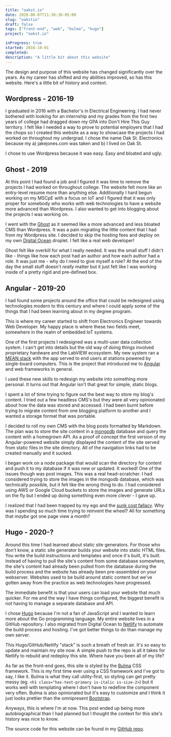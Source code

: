 ```yaml
---
title: "oakst.io"
date: 2020-06-07T11:30:30-05:00
slug: "oakstio"
draft: false
tags: ["front-end", "web", "bulma", "hugo"]
project: "oakst.io"

inProgress: true
started: 2016-10-01
completed: 
description: "A little bit about this website"
---
```


The design and purpose of this website has changed significantly over the years.  As my career has shifted and my abilities improved, so has this website. Here's a little bit of history and context.

##  Wordpress - 2016-19
I graduated in 2016 with a Bachelor's in Electrical Engineering. I had never bothered with looking for
an internship and my grades from the first two years of college had dragged down my GPA into Don't Hire 
This Guy territory. I felt like I needed a way to prove to potential employers that I had the chops so
I created this website as a way to showcase the projects I had worked on throughout my undergrad.
I chose the name Oak St. Electronics because my a) jakejones.com was taken and b) I lived on Oak St.

I chose to use Wordpress because it was easy. Easy and bloated and ugly.

## Ghost - 2019
At this point I had found a job and I figured it was time to remove the projects I had worked on throughout
college. The website felt more like an entry-level resume more than anything else. Additionally
I hard begun working on my MSCpE with a focus on IoT and I figured that it was only proper for somebody
who works with web technologies to have a website more advanced than Wordpress. I also wanted to get into
blogging about the projects I was working on.

I went with the [Ghost](https://ghost.org/) as it seemed like a more advanced and less bloated CMS than
Wordpress. It was a pain migrating the little content that I had from my Wordpress site. I decided to skip
the hosting fees and deploy on my own [Digital Ocean](https://www.digitalocean.com/) droplet. I felt like
a real web developer!

Ghost felt like overkill for what I really needed. It was the small stuff I didn't like - things like
how each post had an author and how each author had a role. It was just me - why do I need to give myself
a role? At the end of the day the small stuff doesn't *really* matter but it just felt like I 
was working inside of a pretty rigid and pre-defined box.

## Angular - 2019-20
I had found some projects around the office that could be redesigned using technologies modern to this century and where I could apply some of the things that I had been learning about in my degree program.

This is where my career started to shift from Electronics Engineer towards Web Developer. My happy place
is where these two fields meet, somewhere in the realm of embedded IoT systems.

One of the first projects I redesigned was a multi-user data collection system. I can't get into
details but the old way of doing things involved proprietary hardware and the LabVIEW ecosystem. My new
system ran a [MEAN stack](https://en.wikipedia.org/wiki/MEAN_(solution_stack)) with the app served
to end users at stations powered by single-board computers. 
This is the project that introduced me to [Angular](https://angular.io/) and web frameworks in general.

I used these new skills to redesign my website into something more personal. It turns out that Angular isn't that great for simple, static blogs.

I spent a lot of time trying to figure out the best way to store my blog's content. I tried out a few
headless CMS's but they were all very opinionated about how the data was stored and accessed. I had been
burnt before trying to migrate content from one blogging platform to another and I wanted a storage
format that was portable. 

I decided to roll my own CMS with the blog posts formatted by Markdown. The plan was to store the site
content in a [mongodb](https://www.mongodb.com/) database and query the content with a homegrown API. As
a proof of concept the first version of my Angular-powered website simply displayed the content of the
site served from static files in the site directory. All of the navigation links had to be created manually
and it sucked.

I began work on a node package that would scan the directory for content and push it to my database if it
was new or updated. It worked! One of the issues though was post images. This was a real head-scratcher.
I had considered trying to store the images in the mongodb database, which was technically possible, but it
felt like the wrong thing to do. I had considered using AWS or Google Cloud buckets to store the images
and generate URLs on the fly but I ended up doing something even more clever -  I gave up.

I realized that I had been trapped by my ego and the [sunk cost fallacy](https://en.wikipedia.org/wiki/Sunk_cost).
Why was I spending so much time trying to reinvent the wheel? All for something that *maybe* got one page
view a month?

## Hugo - 2020-?

Around this time I had learned about static site generators. For those who don't know, a static site
generator builds your website into static HTML files. You write the build instructions and templates 
and once it's built, it's built. Instead of having to
pull the site's content from some database somewhere, the site's content had already been pulled from
the database during the build process and the website has already been pre-assembled on your webserver. 
Websites used to be build around static content but we've gotten away from the practice as 
web technologies have progressed.

The immediate benefit is that your users can load your website that much quicker. For me and the way
I have things configured, the biggest benefit is not having to manage a separate database and API.

I chose [Hugo](https://gohugo.io/) because I'm not a fan of JavaScript and I wanted to learn
more about the Go programming language. My entire website lives in a GitHub repository. I also
migrated from Digital Ocean to [Netlify](https://www.netlify.com/) to automate the build process and hosting.
I've got better things to do than manage my own server. 

This Hugo/GitHub/Netlify "stack" is such a breath of fresh air. It's so easy to update and maintain my site now.
A simple push to the repo is all it takes for Netlify to rebuild and redeploy this site. 
Where have you been all of my life?

As far as the front-end goes, this site is styled by the [Bulma](https://bulma.io/) CSS framework. 
This is my first time
ever using a CSS framework and I've got to say, I like it. Bulma is what they call utility-first, so styling 
can get pretty messy (eg. `<h1 class="has-text-primary is-italic is-size-2>`) but it works well with templating
where I don't have to redefine the component very often. Bulma is also opinionated but it's easy to customize and
I think it just looks prettier than the omnipresent [Bootstrap](https://getbootstrap.com/).

Anyways, this is where I'm at now. This post ended up being more autobiographical than I had planned but I
thought the context for this site's history was nice to know.

The source code for this website can be found in my [GitHub repo](https://github.com/bruthaearl/oakst). 